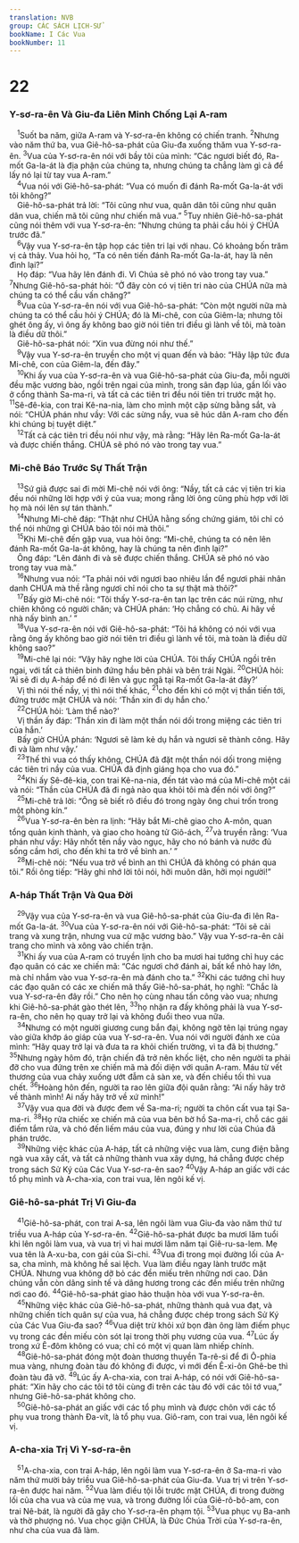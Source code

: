 ```yaml
---
translation: NVB
group: CÁC SÁCH LỊCH-SỬ
bookName: I Các Vua 
bookNumber: 11
---
```


<div class="title"><h1>22</h1><h3>Y-sơ-ra-ên Và Giu-đa Liên Minh Chống Lại A-ram </h3></div>
<span class="verse 1vua_22_1"> <sup>1</sup>Suốt ba năm, giữa A-ram và Y-sơ-ra-ên không có chiến tranh. </span>
<span class="verse 1vua_22_2"><sup>2</sup>Nhưng vào năm thứ ba, vua Giê-hô-sa-phát của Giu-đa xuống thăm vua Y-sơ-ra-ên. </span>
<span class="verse 1vua_22_3"><sup>3</sup>Vua của Y-sơ-ra-ên nói với bầy tôi của mình: “Các ngươi biết đó, Ra-mốt Ga-la-át là địa phận của chúng ta, nhưng chúng ta chẳng làm gì cả để lấy nó lại từ tay vua A-ram.” <br/></span>
<span class="verse 1vua_22_4"> <sup>4</sup>Vua nói với Giê-hô-sa-phát: “Vua có muốn đi đánh Ra-mốt Ga-la-át với tôi không?” <br/> Giê-hô-sa-phát trả lời: “Tôi cũng như vua, quân dân tôi cũng như quân dân vua, chiến mã tôi cũng như chiến mã vua.” </span>
<span class="verse 1vua_22_5"><sup>5</sup>Tuy nhiên Giê-hô-sa-phát cũng nói thêm với vua Y-sơ-ra-ên: “Nhưng chúng ta phải cầu hỏi ý CHÚA trước đã.” <br/></span>
<span class="verse 1vua_22_6"> <sup>6</sup>Vậy vua Y-sơ-ra-ên tập họp các tiên tri lại với nhau. Có khoảng bốn trăm vị cả thảy. Vua hỏi họ, “Ta có nên tiến đánh Ra-mốt Ga-la-át, hay là nên đình lại?” <br/> Họ đáp: “Vua hãy lên đánh đi. Vì Chúa sẽ phó nó vào trong tay vua.” </span>
<span class="verse 1vua_22_7"><sup>7</sup>Nhưng Giê-hô-sa-phát hỏi: “Ở đây còn có vị tiên tri nào của CHÚA nữa mà chúng ta có thể cầu vấn chăng?” <br/></span>
<span class="verse 1vua_22_8"> <sup>8</sup>Vua của Y-sơ-ra-ên nói với vua Giê-hô-sa-phát: “Còn một người nữa mà chúng ta có thể cầu hỏi ý CHÚA; đó là Mi-chê, con của Giêm-la; nhưng tôi ghét ông ấy, vì ông ấy không bao giờ nói tiên tri điều gì lành về tôi, mà toàn là điều dữ thôi.” <br/> Giê-hô-sa-phát nói: “Xin vua đừng nói như thế.” <br/></span>
<span class="verse 1vua_22_9"> <sup>9</sup>Vậy vua Y-sơ-ra-ên truyền cho một vị quan đến và bảo: “Hãy lập tức đưa Mi-chê, con của Giêm-la, đến đây.” <br/></span>
<span class="verse 1vua_22_10"> <sup>10</sup>Khi ấy vua của Y-sơ-ra-ên và vua Giê-hô-sa-phát của Giu-đa, mỗi người đều mặc vương bào, ngồi trên ngai của mình, trong sân đạp lúa, gần lối vào ở cổng thành Sa-ma-ri, và tất cả các tiên tri đều nói tiên tri trước mặt họ. </span>
<span class="verse 1vua_22_11"><sup>11</sup>Sê-đê-kia, con trai Kê-na-nia, làm cho mình một cặp sừng bằng sắt, và nói: “CHÚA phán như vầy: Với các sừng nầy, vua sẽ húc dân A-ram cho đến khi chúng bị tuyệt diệt.” <br/></span>
<span class="verse 1vua_22_12"> <sup>12</sup>Tất cả các tiên tri đều nói như vậy, mà rằng: “Hãy lên Ra-mốt Ga-la-át và được chiến thắng. CHÚA sẽ phó nó vào trong tay vua.” <br/></span>
<div class="title"><h3>Mi-chê Báo Trước Sự Thất Trận </h3></div>
<span class="verse 1vua_22_13"> <sup>13</sup>Sứ giả được sai đi mời Mi-chê nói với ông: “Nầy, tất cả các vị tiên tri kia đều nói những lời hợp với ý của vua; mong rằng lời ông cũng phù hợp với lời họ mà nói lên sự tán thành.” <br/></span>
<span class="verse 1vua_22_14"> <sup>14</sup>Nhưng Mi-chê đáp: “Thật như CHÚA hằng sống chứng giám, tôi chỉ có thể nói những gì CHÚA bảo tôi nói mà thôi.” <br/></span>
<span class="verse 1vua_22_15"> <sup>15</sup>Khi Mi-chê đến gặp vua, vua hỏi ông: “Mi-chê, chúng ta có nên lên đánh Ra-mốt Ga-la-át không, hay là chúng ta nên đình lại?” <br/> Ông đáp: “Lên đánh đi và sẽ được chiến thắng. CHÚA sẽ phó nó vào trong tay vua mà.” <br/></span>
<span class="verse 1vua_22_16"> <sup>16</sup>Nhưng vua nói: “Ta phải nói với ngươi bao nhiêu lần để ngươi phải nhân danh CHÚA mà thề rằng ngươi chỉ nói cho ta sự thật mà thôi?” <br/></span>
<span class="verse 1vua_22_17"> <sup>17</sup>Bấy giờ Mi-chê nói: “Tôi thấy Y-sơ-ra-ên tan lạc trên các núi rừng, như chiên không có người chăn; và CHÚA phán: ‘Họ chẳng có chủ. Ai hãy về nhà nấy bình an.’ ” <br/></span>
<span class="verse 1vua_22_18"> <sup>18</sup>Vua Y-sơ-ra-ên nói với Giê-hô-sa-phát: “Tôi há không có nói với vua rằng ông ấy không bao giờ nói tiên tri điều gì lành về tôi, mà toàn là điều dữ không sao?” <br/></span>
<span class="verse 1vua_22_19"> <sup>19</sup>Mi-chê lại nói: “Vậy hãy nghe lời của CHÚA. Tôi thấy CHÚA ngồi trên ngai, với tất cả thiên binh đứng hầu bên phải và bên trái Ngài. </span>
<span class="verse 1vua_22_20"><sup>20</sup>CHÚA hỏi: ‘Ai sẽ đi dụ A-háp để nó đi lên và gục ngã tại Ra-mốt Ga-la-át đây?’ <br/> Vị thì nói thế nầy, vị thì nói thế khác, </span>
<span class="verse 1vua_22_21"><sup>21</sup>cho đến khi có một vị thần tiến tới, đứng trước mặt CHÚA và nói: ‘Thần xin đi dụ hắn cho.’ <br/></span>
<span class="verse 1vua_22_22"> <sup>22</sup>CHÚA hỏi: ‘Làm thể nào?’ <br/> Vị thần ấy đáp: ‘Thần xin đi làm một thần nói dối trong miệng các tiên tri của hắn.’ <br/> Bấy giờ CHÚA phán: ‘Ngươi sẽ làm kẻ dụ hắn và ngươi sẽ thành công. Hãy đi và làm như vậy.’ <br/></span>
<span class="verse 1vua_22_23"> <sup>23</sup>Thế thì vua có thấy không, CHÚA đã đặt một thần nói dối trong miệng các tiên tri nầy của vua. CHÚA đã định giáng họa cho vua đó.” <br/></span>
<span class="verse 1vua_22_24"> <sup>24</sup>Khi ấy Sê-đê-kia, con trai Kê-na-nia, đến tát vào má của Mi-chê một cái và nói: “Thần của CHÚA đã đi ngả nào qua khỏi tôi mà đến nói với ông?” <br/></span>
<span class="verse 1vua_22_25"> <sup>25</sup>Mi-chê trả lời: “Ông sẽ biết rõ điều đó trong ngày ông chui trốn trong một phòng kín.” <br/></span>
<span class="verse 1vua_22_26"> <sup>26</sup>Vua Y-sơ-ra-ên bèn ra lịnh: “Hãy bắt Mi-chê giao cho A-môn, quan tổng quản kinh thành, và giao cho hoàng tử Giô-ách, </span>
<span class="verse 1vua_22_27"><sup>27</sup>và truyền rằng: ‘Vua phán như vầy: Hãy nhốt tên nầy vào ngục, hãy cho nó bánh và nước đủ sống cầm hơi, cho đến khi ta trở về bình an.’ ” <br/></span>
<span class="verse 1vua_22_28"> <sup>28</sup>Mi-chê nói: “Nếu vua trở về bình an thì CHÚA đã không có phán qua tôi.” Rồi ông tiếp: “Hãy ghi nhớ lời tôi nói, hỡi muôn dân, hỡi mọi người!” <br/></span>
<div class="title"><h3>A-háp Thất Trận Và Qua Đời </h3></div>
<span class="verse 1vua_22_29"> <sup>29</sup>Vậy vua của Y-sơ-ra-ên và vua Giê-hô-sa-phát của Giu-đa đi lên Ra-mốt Ga-la-át. </span>
<span class="verse 1vua_22_30"><sup>30</sup>Vua của Y-sơ-ra-ên nói với Giê-hô-sa-phát: “Tôi sẽ cải trang và xung trận, nhưng vua cứ mặc vương bào.” Vậy vua Y-sơ-ra-ên cải trang cho mình và xông vào chiến trận. <br/></span>
<span class="verse 1vua_22_31"> <sup>31</sup>Khi ấy vua của A-ram có truyền lịnh cho ba mươi hai tướng chỉ huy các đạo quân có các xe chiến mã: “Các ngươi chớ đánh ai, bất kể nhỏ hay lớn, mà chỉ nhắm vào vua Y-sơ-ra-ên mà đánh cho ta.” </span>
<span class="verse 1vua_22_32"><sup>32</sup>Khi các tướng chỉ huy các đạo quân có các xe chiến mã thấy Giê-hô-sa-phát, họ nghĩ: “Chắc là vua Y-sơ-ra-ên đây rồi.” Cho nên họ cùng nhau tấn công vào vua; nhưng khi Giê-hô-sa-phát gào thét lên, </span>
<span class="verse 1vua_22_33"><sup>33</sup>họ nhận ra đấy không phải là vua Y-sơ-ra-ên, cho nên họ quay trở lại và không đuổi theo vua nữa. <br/></span>
<span class="verse 1vua_22_34"> <sup>34</sup>Nhưng có một người giương cung bắn đại, không ngờ tên lại trúng ngay vào giữa khớp áo giáp của vua Y-sơ-ra-ên. Vua nói với người đánh xe của mình: “Hãy quay trở lại và đưa ta ra khỏi chiến trường, vì ta đã bị thương.” </span>
<span class="verse 1vua_22_35"><sup>35</sup>Nhưng ngày hôm đó, trận chiến đã trở nên khốc liệt, cho nên người ta phải đỡ cho vua đứng trên xe chiến mã mà đối diện với quân A-ram. Máu từ vết thương của vua chảy xuống ướt đẫm cả sàn xe, và đến chiều tối thì vua chết. </span>
<span class="verse 1vua_22_36"><sup>36</sup>Hoàng hôn đến, người ta rao lên giữa đội quân rằng: “Ai nấy hãy trở về thành mình! Ai nấy hãy trở về xứ mình!” <br/></span>
<span class="verse 1vua_22_37"> <sup>37</sup>Vậy vua qua đời và được đem về Sa-ma-ri; người ta chôn cất vua tại Sa-ma-ri. </span>
<span class="verse 1vua_22_38"><sup>38</sup>Họ rửa chiếc xe chiến mã của vua bên bờ hồ Sa-ma-ri, chỗ các gái điếm tắm rửa, và chó đến liếm máu của vua, đúng y như lời của Chúa đã phán trước. <br/></span>
<span class="verse 1vua_22_39"> <sup>39</sup>Những việc khác của A-háp, tất cả những việc vua làm, cung điện bằng ngà vua xây cất, và tất cả những thành vua xây dựng, há chẳng được chép trong sách Sử Ký của Các Vua Y-sơ-ra-ên sao? </span>
<span class="verse 1vua_22_40"><sup>40</sup>Vậy A-háp an giấc với các tổ phụ mình và A-cha-xia, con trai vua, lên ngôi kế vị. <br/></span>
<div class="title"><h3>Giê-hô-sa-phát Trị Vì Giu-đa </h3></div>
<span class="verse 1vua_22_41"> <sup>41</sup>Giê-hô-sa-phát, con trai A-sa, lên ngôi làm vua Giu-đa vào năm thứ tư triều vua A-háp của Y-sơ-ra-ên. </span>
<span class="verse 1vua_22_42"><sup>42</sup>Giê-hô-sa-phát được ba mươi lăm tuổi khi lên ngôi làm vua, và vua trị vì hai mươi lăm năm tại Giê-ru-sa-lem. Mẹ vua tên là A-xu-ba, con gái của Si-chi. </span>
<span class="verse 1vua_22_43"><sup>43</sup>Vua đi trong mọi đường lối của A-sa, cha mình, mà không hề sai lệch. Vua làm điều ngay lành trước mặt CHÚA. Nhưng vua không dỡ bỏ các đền miếu trên những nơi cao. Dân chúng vẫn còn dâng sinh tế và dâng hương trong các đền miếu trên những nơi cao đó. </span>
<span class="verse 1vua_22_44"><sup>44</sup>Giê-hô-sa-phát giao hảo thuận hòa với vua Y-sơ-ra-ên. <br/></span>
<span class="verse 1vua_22_45"> <sup>45</sup>Những việc khác của Giê-hô-sa-phát, những thành quả vua đạt, và những chiến tích quân sự của vua, há chẳng được chép trong sách Sử Ký của Các Vua Giu-đa sao? </span>
<span class="verse 1vua_22_46"><sup>46</sup>Vua diệt trừ khỏi xứ bọn đàn ông làm điếm phục vụ trong các đền miếu còn sót lại trong thời phụ vương của vua. </span>
<span class="verse 1vua_22_47"><sup>47</sup>Lúc ấy trong xứ Ê-đôm không có vua; chỉ có một vị quan làm nhiếp chính. <br/></span>
<span class="verse 1vua_22_48"> <sup>48</sup>Giê-hô-sa-phát đóng một đoàn thương thuyền Ta-rê-si để đi Ô-phia mua vàng, nhưng đoàn tàu đó không đi được, vì mới đến Ê-xi-ôn Ghê-be thì đoàn tàu đã vỡ. </span>
<span class="verse 1vua_22_49"><sup>49</sup>Lúc ấy A-cha-xia, con trai A-háp, có nói với Giê-hô-sa-phát: “Xin hãy cho các tôi tớ tôi cùng đi trên các tàu đó với các tôi tớ vua,” nhưng Giê-hô-sa-phát không cho. <br/></span>
<span class="verse 1vua_22_50"> <sup>50</sup>Giê-hô-sa-phát an giấc với các tổ phụ mình và được chôn với các tổ phụ vua trong thành Đa-vít, là tổ phụ vua. Giô-ram, con trai vua, lên ngôi kế vị. <br/></span>
<div class="title"><h3>A-cha-xia Trị Vì Y-sơ-ra-ên </h3></div>
<span class="verse 1vua_22_51"> <sup>51</sup>A-cha-xia, con trai A-háp, lên ngôi làm vua Y-sơ-ra-ên ở Sa-ma-ri vào năm thứ mười bảy triều vua Giê-hô-sa-phát của Giu-đa. Vua trị vì trên Y-sơ-ra-ên được hai năm. </span>
<span class="verse 1vua_22_52"><sup>52</sup>Vua làm điều tội lỗi trước mặt CHÚA, đi trong đường lối của cha vua và của mẹ vua, và trong đường lối của Giê-rô-bô-am, con trai Nê-bát, là người đã gây cho Y-sơ-ra-ên phạm tội. </span>
<span class="verse 1vua_22_53"><sup>53</sup>Vua phục vụ Ba-anh và thờ phượng nó. Vua chọc giận CHÚA, là Đức Chúa Trời của Y-sơ-ra-ên, như cha của vua đã làm. <br/></span>
